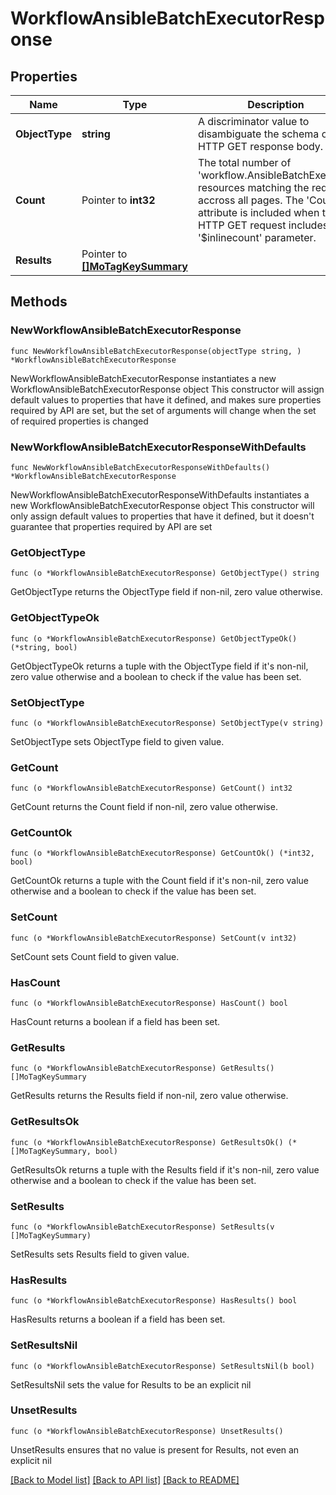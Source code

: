 # WorkflowAnsibleBatchExecutorResponse

## Properties

Name | Type | Description | Notes
------------ | ------------- | ------------- | -------------
**ObjectType** | **string** | A discriminator value to disambiguate the schema of a HTTP GET response body. | 
**Count** | Pointer to **int32** | The total number of &#39;workflow.AnsibleBatchExecutor&#39; resources matching the request, accross all pages. The &#39;Count&#39; attribute is included when the HTTP GET request includes the &#39;$inlinecount&#39; parameter. | [optional] 
**Results** | Pointer to [**[]MoTagKeySummary**](MoTagKeySummary.md) |  | [optional] 

## Methods

### NewWorkflowAnsibleBatchExecutorResponse

`func NewWorkflowAnsibleBatchExecutorResponse(objectType string, ) *WorkflowAnsibleBatchExecutorResponse`

NewWorkflowAnsibleBatchExecutorResponse instantiates a new WorkflowAnsibleBatchExecutorResponse object
This constructor will assign default values to properties that have it defined,
and makes sure properties required by API are set, but the set of arguments
will change when the set of required properties is changed

### NewWorkflowAnsibleBatchExecutorResponseWithDefaults

`func NewWorkflowAnsibleBatchExecutorResponseWithDefaults() *WorkflowAnsibleBatchExecutorResponse`

NewWorkflowAnsibleBatchExecutorResponseWithDefaults instantiates a new WorkflowAnsibleBatchExecutorResponse object
This constructor will only assign default values to properties that have it defined,
but it doesn't guarantee that properties required by API are set

### GetObjectType

`func (o *WorkflowAnsibleBatchExecutorResponse) GetObjectType() string`

GetObjectType returns the ObjectType field if non-nil, zero value otherwise.

### GetObjectTypeOk

`func (o *WorkflowAnsibleBatchExecutorResponse) GetObjectTypeOk() (*string, bool)`

GetObjectTypeOk returns a tuple with the ObjectType field if it's non-nil, zero value otherwise
and a boolean to check if the value has been set.

### SetObjectType

`func (o *WorkflowAnsibleBatchExecutorResponse) SetObjectType(v string)`

SetObjectType sets ObjectType field to given value.


### GetCount

`func (o *WorkflowAnsibleBatchExecutorResponse) GetCount() int32`

GetCount returns the Count field if non-nil, zero value otherwise.

### GetCountOk

`func (o *WorkflowAnsibleBatchExecutorResponse) GetCountOk() (*int32, bool)`

GetCountOk returns a tuple with the Count field if it's non-nil, zero value otherwise
and a boolean to check if the value has been set.

### SetCount

`func (o *WorkflowAnsibleBatchExecutorResponse) SetCount(v int32)`

SetCount sets Count field to given value.

### HasCount

`func (o *WorkflowAnsibleBatchExecutorResponse) HasCount() bool`

HasCount returns a boolean if a field has been set.

### GetResults

`func (o *WorkflowAnsibleBatchExecutorResponse) GetResults() []MoTagKeySummary`

GetResults returns the Results field if non-nil, zero value otherwise.

### GetResultsOk

`func (o *WorkflowAnsibleBatchExecutorResponse) GetResultsOk() (*[]MoTagKeySummary, bool)`

GetResultsOk returns a tuple with the Results field if it's non-nil, zero value otherwise
and a boolean to check if the value has been set.

### SetResults

`func (o *WorkflowAnsibleBatchExecutorResponse) SetResults(v []MoTagKeySummary)`

SetResults sets Results field to given value.

### HasResults

`func (o *WorkflowAnsibleBatchExecutorResponse) HasResults() bool`

HasResults returns a boolean if a field has been set.

### SetResultsNil

`func (o *WorkflowAnsibleBatchExecutorResponse) SetResultsNil(b bool)`

 SetResultsNil sets the value for Results to be an explicit nil

### UnsetResults
`func (o *WorkflowAnsibleBatchExecutorResponse) UnsetResults()`

UnsetResults ensures that no value is present for Results, not even an explicit nil

[[Back to Model list]](../README.md#documentation-for-models) [[Back to API list]](../README.md#documentation-for-api-endpoints) [[Back to README]](../README.md)


